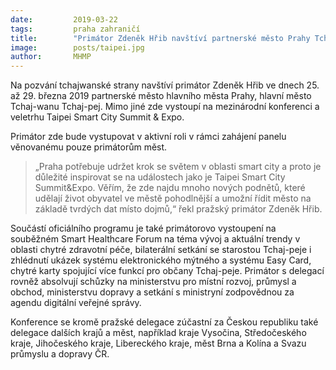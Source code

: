 ```yaml
---
date:         2019-03-22
tags:         praha zahraničí
title:        "Primátor Zdeněk Hřib navštíví partnerské město Prahy Tchaj-pej"
image: 	      posts/taipei.jpg
author:       MHMP
---
```


Na pozvání tchajwanské strany navštíví primátor Zdeněk Hřib ve dnech 25. až 29. března 2019 partnerské město hlavního města Prahy, hlavní město Tchaj-wanu Tchaj-pej. Mimo jiné zde vystoupí na mezinárodní konferenci a veletrhu Taipei Smart City Summit & Expo.

Primátor zde bude vystupovat v aktivní roli v rámci zahájení panelu věnovanému pouze primátorům měst. 

> „Praha potřebuje udržet krok se světem v oblasti smart city a proto je důležité inspirovat se na událostech jako je Taipei Smart City Summit&Expo. Věřím, že zde najdu mnoho nových podnětů, které udělají život obyvatel ve městě pohodlnější a umožní řídit město na základě tvrdých dat místo dojmů,“ řekl pražský primátor Zdeněk Hřib.

Součástí oficiálního programu je také primátorovo vystoupení na souběžném Smart Healthcare Forum na téma vývoj a aktuální trendy v oblasti chytré zdravotní péče, bilaterální setkání se starostou Tchaj-peje i zhlédnutí ukázek systému elektronického mýtného a systému Easy Card, chytré karty spojující více funkcí pro občany Tchaj-peje. Primátor s delegací rovněž absolvují schůzky na ministerstvu pro místní rozvoj, průmysl a obchod, ministerstvu dopravy a setkání s ministryní zodpovědnou za agendu digitální veřejné správy.

Konference se kromě pražské delegace zúčastní za Českou republiku také delegace dalších krajů a měst, například kraje Vysočina, Středočeského kraje, Jihočeského kraje, Libereckého kraje, měst Brna a Kolína a Svazu průmyslu a dopravy ČR.
